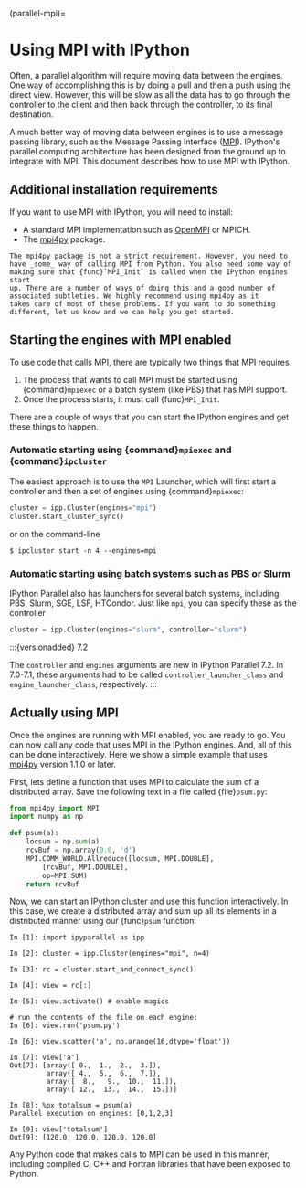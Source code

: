 (parallel-mpi)=

# Using MPI with IPython

Often, a parallel algorithm will require moving data between the engines. One
way of accomplishing this is by doing a pull and then a push using the
direct view. However, this will be slow as all the data has to go
through the controller to the client and then back through the controller, to
its final destination.

A much better way of moving data between engines is to use a message passing
library, such as the Message Passing Interface ([MPI][]). IPython's
parallel computing architecture has been designed from the ground up to
integrate with MPI. This document describes how to use MPI with IPython.

## Additional installation requirements

If you want to use MPI with IPython, you will need to install:

- A standard MPI implementation such as [OpenMPI][] or MPICH.
- The [mpi4py][] package.

```{note}
The mpi4py package is not a strict requirement. However, you need to
have _some_ way of calling MPI from Python. You also need some way of
making sure that {func}`MPI_Init` is called when the IPython engines start
up. There are a number of ways of doing this and a good number of
associated subtleties. We highly recommend using mpi4py as it
takes care of most of these problems. If you want to do something
different, let us know and we can help you get started.
```

## Starting the engines with MPI enabled

To use code that calls MPI, there are typically two things that MPI requires.

1. The process that wants to call MPI must be started using
   {command}`mpiexec` or a batch system (like PBS) that has MPI support.
2. Once the process starts, it must call {func}`MPI_Init`.

There are a couple of ways that you can start the IPython engines and get
these things to happen.

### Automatic starting using {command}`mpiexec` and {command}`ipcluster`

The easiest approach is to use the `MPI` Launcher,
which will first start a controller and then a set of engines using
{command}`mpiexec`:

```python
cluster = ipp.Cluster(engines="mpi")
cluster.start_cluster_sync()
```

or on the command-line

```
$ ipcluster start -n 4 --engines=mpi
```

### Automatic starting using batch systems such as PBS or Slurm

IPython Parallel also has launchers for several batch systems,
including PBS, Slurm, SGE, LSF, HTCondor.
Just like `mpi`, you can specify these as the controller

```python
cluster = ipp.Cluster(engines="slurm", controller="slurm")
```

:::{versionadded} 7.2

The `controller` and `engines` arguments are new in IPython Parallel 7.2.
In 7.0-7.1, these arguments had to be called `controller_launcher_class`
and `engine_launcher_class`, respectively.
:::

## Actually using MPI

Once the engines are running with MPI enabled, you are ready to go. You can
now call any code that uses MPI in the IPython engines. And, all of this can
be done interactively. Here we show a simple example that uses
[mpi4py][] version 1.1.0 or later.

First, lets define a function that uses MPI to calculate the sum of a
distributed array. Save the following text in a file called {file}`psum.py`:

```python
from mpi4py import MPI
import numpy as np

def psum(a):
    locsum = np.sum(a)
    rcvBuf = np.array(0.0, 'd')
    MPI.COMM_WORLD.Allreduce([locsum, MPI.DOUBLE],
        [rcvBuf, MPI.DOUBLE],
        op=MPI.SUM)
    return rcvBuf
```

Now, we can start an IPython cluster and use this function interactively.
In this case,
we create a distributed array and sum up all its elements in a distributed manner
using our {func}`psum` function:

```ipython
In [1]: import ipyparallel as ipp

In [2]: cluster = ipp.Cluster(engines="mpi", n=4)

In [3]: rc = cluster.start_and_connect_sync()

In [4]: view = rc[:]

In [5]: view.activate() # enable magics

# run the contents of the file on each engine:
In [6]: view.run('psum.py')

In [6]: view.scatter('a', np.arange(16,dtype='float'))

In [7]: view['a']
Out[7]: [array([ 0.,  1.,  2.,  3.]),
         array([ 4.,  5.,  6.,  7.]),
         array([  8.,   9.,  10.,  11.]),
         array([ 12.,  13.,  14.,  15.])]

In [8]: %px totalsum = psum(a)
Parallel execution on engines: [0,1,2,3]

In [9]: view['totalsum']
Out[9]: [120.0, 120.0, 120.0, 120.0]
```

Any Python code that makes calls to MPI can be used in this manner, including
compiled C, C++ and Fortran libraries that have been exposed to Python.

[mpi]: https://www.mcs.anl.gov/research/projects/mpi
[mpi4py]: https://mpi4py.readthedocs.io/
[openmpi]: https://www.open-mpi.org
